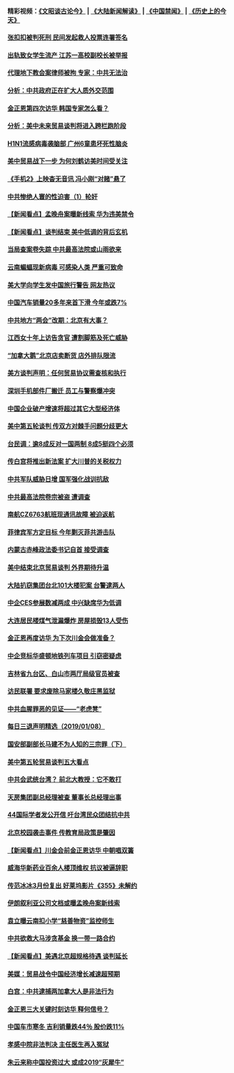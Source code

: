 #### 精彩视频：[《文昭谈古论今》](https://github.com/gfw-breaker/wenzhao/blob/master/README.md?t=01100330) | [《大陆新闻解读》](https://github.com/gfw-breaker/ntdtv-comedy/blob/master/README.md?t=01100330) | [《中国禁闻》](https://github.com/gfw-breaker/ntdtv-news/blob/master/README.md?t=01100330) | [《历史上的今天》](https://github.com/gfw-breaker/today-in-history/blob/master/README.md?t=01100330) 

#### [张扣扣被判死刑 民间发起救人投票连署签名](../pages/nsc413/n10964339.md?t=01100330) 

#### [出轨致女学生流产 江苏一高校副校长被举报](../pages/nsc413/n10964648.md?t=01100330) 

#### [代理地下教会案律师被拘 专家：中共无法治](../pages/nsc413/n10964565.md?t=01100330) 

#### [分析：中共政府正在扩大人质外交范围](../pages/nsc413/n10964360.md?t=01100330) 

#### [金正恩第四次访华 韩国专家怎么看？](../pages/nsc413/n10964466.md?t=01100330) 

#### [分析：美中未来贸易谈判将进入跨栏跑阶段](../pages/nsc413/n10964449.md?t=01100330) 

#### [H1N1流感病毒袭脑部 广州6童患坏死性脑炎](../pages/nsc413/n10964351.md?t=01100330) 

#### [美中贸易战下一步 为何刘鹤访美时间受关注](../pages/nsc413/n10964471.md?t=01100330) 

#### [《手机2》上映杳无音讯 冯小刚“对赌”悬了](../pages/nsc413/n10964247.md?t=01100330) 

#### [中共惨绝人寰的性迫害（1）轮奸](../pages/nsc413/n10875552.md?t=01100330) 

#### [【新闻看点】孟晚舟案曝新线索 华为违美禁令](../pages/nsc413/n10964307.md?t=01100330) 

#### [【新闻看点】谈判结束 美中低调的背后玄机](../pages/nsc413/n10964036.md?t=01100330) 

#### [当局查案卷失踪 中共最高法院或山雨欲来](../pages/nsc413/n10964154.md?t=01100330) 

#### [云南蝙蝠现新病毒 可感染人类 严重可致命](../pages/nsc413/n10964295.md?t=01100330) 

#### [美大学向学生发中国旅行警告 网友热议](../pages/nsc413/n10964289.md?t=01100330) 

#### [中国汽车销量20多年来首下滑 今年或跌7%](../pages/nsc413/n10964096.md?t=01100330) 

#### [中共地方“两会”改期：北京有大事？](../pages/nsc413/n10964174.md?t=01100330) 

#### [江西女十年上访告贪官 遭割脚筋及死亡威胁](../pages/nsc413/n10961966.md?t=01100330) 

#### [“加拿大鹅”北京店卖断货 店外排队限流](../pages/nsc413/n10964065.md?t=01100330) 

#### [美方谈判声明：任何贸易协议需查核和执行](../pages/nsc413/n10964102.md?t=01100330) 

#### [深圳手机部件厂搬迁 员工与警察爆冲突](../pages/nsc413/n10964077.md?t=01100330) 

#### [中国企业破产增速将超过其它大型经济体](../pages/nsc413/n10964069.md?t=01100330) 

#### [美中第五轮谈判 传双方对棘手问题分歧更大](../pages/nsc413/n10964058.md?t=01100330) 

#### [台民调：逾8成反对一国两制 8成5挺四个必须](../pages/nsc413/n10963794.md?t=01100330) 

#### [传白宫将推出新法案 扩大川普的关税权力](../pages/nsc413/n10963994.md?t=01100330) 

#### [中共军队威胁日增 国军强化战训抗敌](../pages/nsc413/n10963789.md?t=01100330) 

#### [中共最高法院卷宗被盗 遭调查](../pages/nsc413/n10962910.md?t=01100330) 

#### [南航CZ6763航班现通讯故障 被迫返航](../pages/nsc413/n10963542.md?t=01100330) 


#### [菲律宾军方定目标 今年剿灭菲共游击队](../pages/nsc413/n10963717.md?t=01100330) 

#### [内蒙古赤峰政法委书记自首 接受调查](../pages/nsc413/n10963502.md?t=01100330) 

#### [美中结束北京贸易谈判 外界期待升温](../pages/nsc413/n10962435.md?t=01100330) 

#### [大陆扒窃集团台北101大楼犯案 台警逮两人](../pages/nsc413/n10963283.md?t=01100330) 

#### [中企CES参展数减两成 中兴缺席华为低调](../pages/nsc413/n10962287.md?t=01100330) 

#### [大连居民楼煤气泄漏爆炸 房屋损毁13人受伤](../pages/nsc413/n10962912.md?t=01100330) 

#### [金正恩再度访华 为下次川金会做准备？](../pages/nsc413/n10962745.md?t=01100330) 

#### [中企竞标华盛顿地铁列车项目 引窃密疑虑](../pages/nsc413/n10962276.md?t=01100330) 

#### [吉林省九台区、白山市两厅局级官员被查](../pages/nsc413/n10962692.md?t=01100330) 

#### [访民联署 要求废除马家楼久敬庄黑监狱](../pages/nsc413/n10962634.md?t=01100330) 

#### [中共血腥罪恶的见证——“老虎凳”](../pages/nsc413/n10961536.md?t=01100330) 

#### [每日三退声明精选（2019/01/08）](../pages/nsc413/n10962823.md?t=01100330) 

#### [国安部副部长马建不为人知的三宗罪（下）](../pages/nsc413/n10960187.md?t=01100330) 

#### [美中第五轮贸易谈判五大看点](../pages/nsc413/n10962359.md?t=01100330) 

#### [中共会武统台湾？ 前北大教授：它不敢打](../pages/nsc413/n10962222.md?t=01100330) 

#### [天房集团副总经理被查 董事长总经理出事](../pages/nsc413/n10962336.md?t=01100330) 

#### [44国际学者发公开信 吁台湾民众团结抗中共](../pages/nsc413/n10962186.md?t=01100330) 

#### [北京校园袭击事件 传教育局政策是肇因](../pages/nsc413/n10962139.md?t=01100330) 

#### [【新闻看点】川金会前金正恩访华 中朝唱双簧](../pages/nsc413/n10962061.md?t=01100330) 

#### [威海华新药业百余人楼顶维权 抗议被逼辞职](../pages/nsc413/n10962148.md?t=01100330) 

#### [传范冰冰3月份复出 好莱坞影片《355》未解约](../pages/nsc413/n10962073.md?t=01100330) 

#### [伊朗叙利亚公司文档或曝孟晚舟案新线索](../pages/nsc413/n10962067.md?t=01100330) 

#### [袁立曝云南扣小学“慈善物资”监控师生](../pages/nsc413/n10962082.md?t=01100330) 

#### [中共欲救大马涉贪基金 换一带一路合约](../pages/nsc413/n10962070.md?t=01100330) 

#### [【新闻看点】美遇北京超规格待遇 谈判延长](../pages/nsc413/n10961905.md?t=01100330) 

#### [美媒：贸易战令中国经济增长减速超预期](../pages/nsc413/n10961295.md?t=01100330) 

#### [白宫：中共逮捕两加拿大人是非法行为](../pages/nsc413/n10962084.md?t=01100330) 

#### [金正恩三大关键时刻访华 释何信号？](../pages/nsc413/n10961954.md?t=01100330) 

#### [中国车市寒冬 吉利销量跌44％ 股价跌11%](../pages/nsc413/n10961787.md?t=01100330) 

#### [孝感中院非法判决 主任医生再入冤狱](../pages/nsc413/n10959706.md?t=01100330) 

#### [朱云来称中国投资过大 或成2019“灰犀牛”](../pages/nsc413/n10961950.md?t=01100330) 

